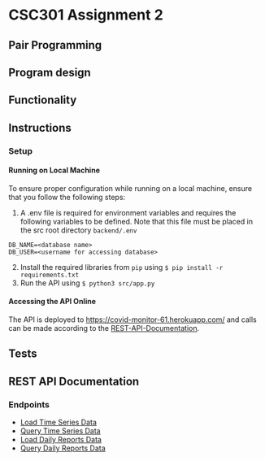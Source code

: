 # CSC301 Assignment 2

## Pair Programming

## Program design

## Functionality

## Instructions 

### Setup

#### Running on Local Machine

To ensure proper configuration while running on a local machine, ensure that you follow the following steps:

1. A .env file is required for environment variables and requires the following variables to be defined. Note that this file must be placed in the src root directory  `backend/.env`

  ```
  DB_NAME=<database name>
  DB_USER=<username for accessing database>
  ```

2. Install the required libraries from `pip` using `$ pip install -r requirements.txt`
3. Run the API using `$ python3 src/app.py`

#### Accessing the API Online

The API is deployed to https://covid-monitor-61.herokuapp.com/ and calls can be made according to the [REST-API-Documentation](#rest-api-documentation).


## Tests


## REST API Documentation

### Endpoints

* [Load Time Series Data](https://github.com/csc301-fall-2021/assignment-2-61-yanling-h-shin19991207/blob/develop/docs/load_time_series.md)
* [Query Time Series Data](https://github.com/csc301-fall-2021/assignment-2-61-yanling-h-shin19991207/blob/develop/docs/query_time_series.md)
* [Load Daily Reports Data](https://github.com/csc301-fall-2021/assignment-2-61-yanling-h-shin19991207/blob/develop/docs/load_daily_reports.md)
* [Query Daily Reports Data](https://github.com/csc301-fall-2021/assignment-2-61-yanling-h-shin19991207/blob/develop/docs/query_daily_reports.md)
